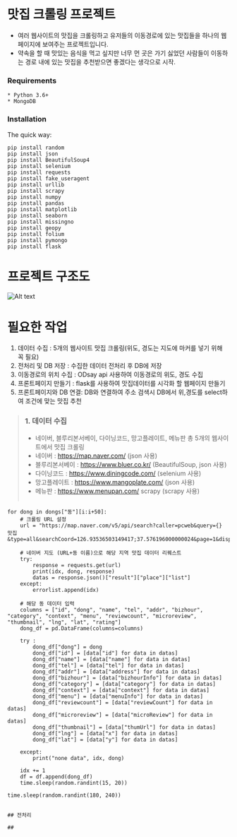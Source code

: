 # 맛집 크롤링 프로젝트
* 여러 웹사이트의 맛집을 크롤링하고 유저들의 이동경로에 있는 맛집들을 하나의 웹페이지에 보여주는 프로젝트입니다.
* 약속을 할 때 맛있는 음식을 먹고 싶지만 너무 먼 곳은 가기 싫었던 사람들이 이동하는 경로 내에 있는 맛집을 추천받으면 좋겠다는 생각으로 시작.

### Requirements
```
* Python 3.6+
* MongoDB
```
### Installation
The quick way:
```
pip install random
pip install json
pip install BeautifulSoup4
pip install selenium
pip install requests
pip install fake_useragent
pip install urllib
pip install scrapy
pip install numpy
pip install pandas
pip install matplotlib
pip install seaborn
pip install missingno
pip install geopy
pip install folium
pip install pymongo
pip install flask
```
# 프로젝트 구조도
![Alt text](https://cdn.discordapp.com/attachments/776743867772960779/786457164444074004/unknown.png)

# 필요한 작업 
1. 데이터 수집 : 5개의 웹사이트 맛집 크롤링(위도, 경도는 지도에 마커를 넣기 위해 꼭 필요) 
2. 전처리 및 DB 저장 : 수집한 데이터 전처리 후 DB에 저장
3. 이동경로의 위치 수집 : ODsay api 사용하여 이동경로의 위도, 경도 수집   
4. 프론트페이지 만들기 : flask를 사용하여 맛집데이터를 시각화 할 웹페이지 만들기
5. 프론트페이지와 DB 연결: DB와 연결하여 주소 검색시 DB에서 위,경도를 select하여 조건에 맞는 맛집 추천   
   
> ### 1. 데이터 수집
> * 네이버, 블루리본서베이, 다이닝코드, 망고플레이트, 메뉴판 총 5개의 웹사이트에서 맛집 크롤링
> * 네이버 : <https://map.naver.com/> (json 사용)
> * 블루리본서베이 : <https://www.bluer.co.kr/> (BeautifulSoup, json 사용)
> * 다이닝코드 : <https://www.diningcode.com/> (selenium 사용)
> * 망고플레이트 : <https://www.mangoplate.com/> (json 사용)
> * 메뉴판 : <https://www.menupan.com/> scrapy (scrapy 사용)
> ``` for i in range(0, len(dongs["동"]), 50):
    for dong in dongs["동"][i:i+50]:
        # 크롤링 URL 설정
        url = "https://map.naver.com/v5/api/search?caller=pcweb&query={} 맛집&type=all&searchCoord=126.93536503149417;37.576196000000024&page=1&displayCount=50&isPlaceRecommendationReplace=true&lang=ko".format(dong)

        # 네이버 지도 (URL+동 이름)으로 해당 지역 맛집 데이터 리퀘스트
        try:
            response = requests.get(url)
            print(idx, dong, response)
            datas = response.json()["result"]["place"]["list"]
        except:
            errorlist.append(idx)
        
        # 해당 동 데이터 입력
        columns = ["id", "dong", "name", "tel", "addr", "bizhour", "category", "context", "menu", "reviewcount", "microreview", "thumbnail", "lng", "lat", "rating"]
        dong_df = pd.DataFrame(columns=columns)
        
        try :
            dong_df["dong"] = dong
            dong_df["id"] = [data["id"] for data in datas]
            dong_df["name"] = [data["name"] for data in datas]
            dong_df["tel"] = [data["tel"] for data in datas]
            dong_df["addr"] = [data["address"] for data in datas]
            dong_df["bizhour"] = [data["bizhourInfo"] for data in datas]
            dong_df["category"] = [data["category"] for data in datas]
            dong_df["context"] = [data["context"] for data in datas]
            dong_df["menu"] = [data["menuInfo"] for data in datas]
            dong_df["reviewcount"] = [data["reviewCount"] for data in datas]
            dong_df["microreview"] = [data["microReview"] for data in datas]
            dong_df["thumbnail"] = [data["thumUrl"] for data in datas]
            dong_df["lng"] = [data["x"] for data in datas]
            dong_df["lat"] = [data["y"] for data in datas]
        
        except:
            print("none data", idx, dong)
    
        idx += 1
        df = df.append(dong_df)
        time.sleep(random.randint(15, 20))
    
    time.sleep(random.randint(180, 240))
```

## 전처리
```

```
## 
       
        
